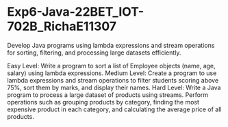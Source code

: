 # Exp6-Java-22BET_IOT-702B_RichaE11307
Develop Java programs using lambda expressions and stream operations for sorting, filtering, and processing large datasets efficiently.

Easy Level:
Write a program to sort a list of Employee objects (name, age, salary) using lambda expressions.
Medium Level:
Create a program to use lambda expressions and stream operations to filter students scoring above 75%, sort them by marks, and display their names.
Hard Level:
Write a Java program to process a large dataset of products using streams. Perform operations such as grouping products by category, finding the most expensive product in each category, and calculating the average price of all products.
